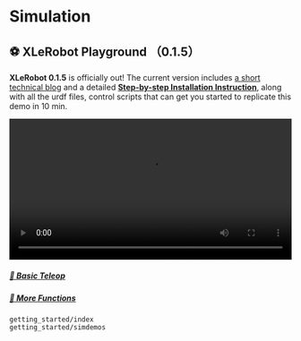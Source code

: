 # Simulation

## ⚽ XLeRobot Playground （0.1.5）

**XLeRobot 0.1.5** is officially out! The current version includes [a short technical blog](https://www.notion.so/vectorwang/simulation/sim.md) and a detailed [**Step-by-step Installation Instruction**](https://www.notion.so/vectorwang/simulation/sim_guide.md), along with all the urdf files, control scripts that can get you started to replicate this demo in 10 min.

<video width="100%" style="max-width: 100%;" controls>
  <source src="https://github.com/user-attachments/assets/e66d8cb5-7a02-4445-b6d9-793057996f87" type="video/mp4">
  Your browser does not support the video tag.
</video>

##### [👋 Basic Teleop](getting_started/index)

##### [🔩 More Functions](getting_started/simdemos)



```{toctree}
getting_started/index
getting_started/simdemos
```

<!-- ```{toctree}
:maxdepth: 1

control/index
table_top_gripper/index
quadruped/index
humanoid/index
mobile_manipulation/index
dextrous/index
digital_twins/index
drawing/index
external/index
``` -->
